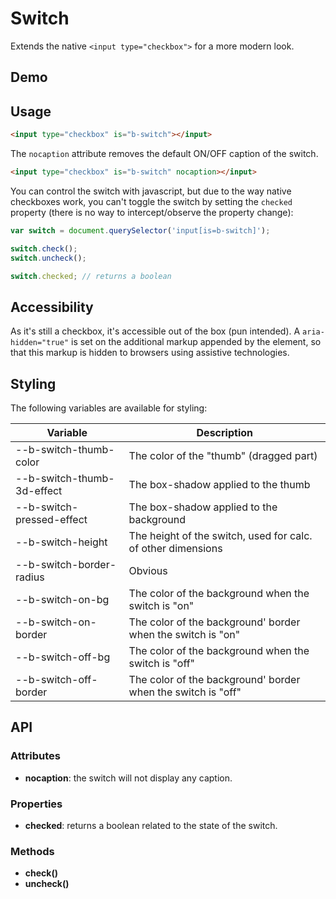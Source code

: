 # Switch

Extends the native `<input type="checkbox">` for a more modern look.

## Demo
<div class="element-demo" id="example"></div>

## Usage

```html
<input type="checkbox" is="b-switch"></input>
```

The `nocaption` attribute removes the default ON/OFF caption of the switch.

```html
<input type="checkbox" is="b-switch" nocaption></input>
```

You can control the switch with javascript, but due to the way native checkboxes work, you can't toggle the switch by setting the `checked` property (there is no way to intercept/observe the property change):
```javascript
var switch = document.querySelector('input[is=b-switch]');

switch.check();
switch.uncheck();

switch.checked; // returns a boolean
```

## Accessibility

As it's still a checkbox, it's accessible out of the box (pun intended). A `aria-hidden="true"` is set on the additional markup appended by the element, so that this markup is hidden to browsers using assistive technologies.

## Styling
The following variables are available for styling:

| Variable                         | Description                                                  |
|----------------------------------|--------------------------------------------------------------|
| --b-switch-thumb-color           | The color of the "thumb" (dragged part)                      |
| --b-switch-thumb-3d-effect       | The box-shadow applied to the thumb                          |
| --b-switch-pressed-effect        | The box-shadow applied to the background                     |
| --b-switch-height                | The height of the switch, used for calc. of other dimensions |
| --b-switch-border-radius         | Obvious                                                      |
| --b-switch-on-bg                 | The color of the background when the switch is "on"          |
| --b-switch-on-border             | The color of the background' border when the switch is "on"  |
| --b-switch-off-bg                | The color of the background when the switch is "off"         |
| --b-switch-off-border            | The color of the background' border when the switch is "off" |

## API

### Attributes
- __nocaption__: the switch will not display any caption.

### Properties
- __checked__: returns a boolean related to the state of the switch.

### Methods
- __check()__
- __uncheck()__




